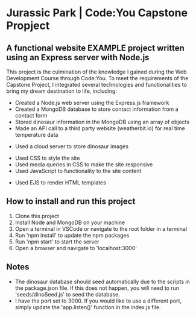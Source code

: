 # Jurassic Park | Code:You Capstone Propject

## A functional website EXAMPLE project written using an Express server with Node.js

This project is the culmination of the knowledge I gained during the Web Development Course through Code:You. To meet the requirements of the Capstone Project, I integrated several technologies and functionalities to bring my dream destination to life, including:

- Created a Node.js web server using the Express.js framework
- Created a MongoDB database to store contact information from a contact form
- Stored dinosaur information in the MongoDB using an array of objects
- Made an API call to a third party website (weatherbit.io) for real time temperature data

* Used a cloud server to store dinosaur images

- Used CSS to style the site
- Used media queries in CSS to make the site responsive
- Used JavaScript to functionality to the site content

* Used EJS to render HTML templates

## How to install and run this project

1. Clone this project
2. Install Node and MongoDB on your machine
3. Open a terminal in VSCode or navigate to the root folder in a terminal
4. Run 'npm install' to update the npm packages
5. Run 'npm start' to start the server
6. Open a browser and navigate to 'localhost:3000'

## Notes

- The dinosaur database should seed automatically due to the scripts in the package.json file. If this does not happen, you will need to run 'seeds/dinoSeed.js' to seed the database.
- I have the port set to 3000. If you would like to use a different port, simply update the 'app.listen()' function in the index.js file.
